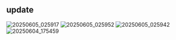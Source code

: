 ## update
![20250605_025917](https://github.com/user-attachments/assets/a084a88c-c045-451c-820a-d7a1f7f8384b)
![20250605_025952](https://github.com/user-attachments/assets/08ae5f38-dc21-4007-987a-182b4e5d6e00)
![20250605_025942](https://github.com/user-attachments/assets/7a952f8f-62ed-4c02-9661-5b4c48887f86)
![20250604_175459](https://github.com/user-attachments/assets/6dba15c6-5b16-4e8c-b3b4-719319be9ddb)
